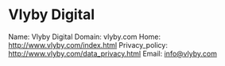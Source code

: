 
# Vlyby Digital

Name: Vlyby Digital
Domain: vlyby.com
Home: http://www.vlyby.com/index.html
Privacy_policy: http://www.vlyby.com/data_privacy.html
Email: info@vlyby.com
